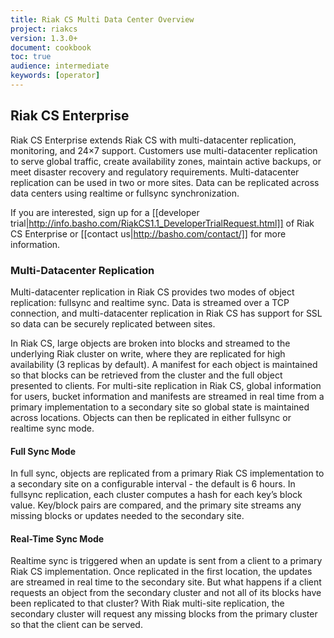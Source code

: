 ```yaml
---
title: Riak CS Multi Data Center Overview
project: riakcs
version: 1.3.0+
document: cookbook
toc: true
audience: intermediate
keywords: [operator]
---
```

## Riak CS Enterprise

Riak CS Enterprise extends Riak CS with multi-datacenter replication,
monitoring, and 24×7 support. Customers use multi-datacenter
replication to serve global traffic, create availability zones,
maintain active backups, or meet disaster recovery and regulatory
requirements. Multi-datacenter replication can be used in two or more
sites. Data can be replicated across data centers using realtime or
fullsync synchronization.

If you are interested, sign up for a
[[developer trial|http://info.basho.com/RiakCS1.1_DeveloperTrialRequest.html]]
of Riak CS Enterprise or [[contact us|http://basho.com/contact/]] for
more information.

### Multi-Datacenter Replication

Multi-datacenter replication in Riak CS provides two modes of object
replication: fullsync and realtime sync. Data is streamed over a TCP
connection, and multi-datacenter replication in Riak CS has support
for SSL so data can be securely replicated between sites.

In Riak CS, large objects are broken into blocks and streamed to the
underlying Riak cluster on write, where they are replicated for high
availability (3 replicas by default). A manifest for each object is
maintained so that blocks can be retrieved from the cluster and the
full object presented to clients. For multi-site replication in Riak
CS, global information for users, bucket information and manifests are
streamed in real time from a primary implementation to a secondary
site so global state is maintained across locations. Objects can then
be replicated in either fullsync or realtime sync mode.

#### Full Sync Mode

In full sync, objects are replicated from a primary Riak CS
implementation to a secondary site on a configurable interval - the
default is 6 hours. In fullsync replication, each cluster computes a
hash for each key’s block value. Key/block pairs are compared, and the
primary site streams any missing blocks or updates needed to the
secondary site.

#### Real-Time Sync Mode

Realtime sync is triggered when an update is sent from a client to a
primary Riak CS implementation. Once replicated in the first location,
the updates are streamed in real time to the secondary site. But what
happens if a client requests an object from the secondary cluster and
not all of its blocks have been replicated to that cluster? With Riak
multi-site replication, the secondary cluster will request any missing
blocks from the primary cluster so that the client can be served.
